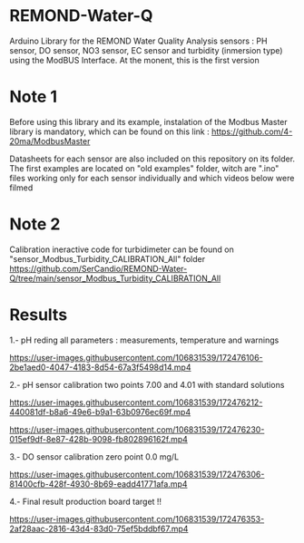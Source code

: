 # REMOND-Water-Q
Arduino Library for the REMOND Water Quality Analysis sensors : PH sensor, DO sensor, NO3 sensor, EC sensor and turbidity (inmersion type) using the ModBUS Interface. At the monent, this is the first version

# Note 1
Before using this library and its example, instalation of the Modbus Master library is mandatory, which can be found on this link : https://github.com/4-20ma/ModbusMaster 

Datasheets for each sensor are also included on this repository on its folder. The first examples are located on "old examples" folder, witch are ".ino" files working only for each sensor individually and which videos below were filmed

# Note 2
Calibration ineractive code for turbidimeter can be found on "sensor_Modbus_Turbidity_CALIBRATION_All" folder https://github.com/SerCandio/REMOND-Water-Q/tree/main/sensor_Modbus_Turbidity_CALIBRATION_All

# Results

1.- pH reding all parameters : measurements, temperature and warnings

https://user-images.githubusercontent.com/106831539/172476106-2be1aed0-4047-4183-8d54-67a3f5498d14.mp4

2.- pH sensor calibration two points 7.00 and 4.01 with standard solutions

https://user-images.githubusercontent.com/106831539/172476212-440081df-b8a6-49e6-b9a1-63b0976ec69f.mp4

https://user-images.githubusercontent.com/106831539/172476230-015ef9df-8e87-428b-9098-fb802896162f.mp4


3.- DO sensor calibration zero point 0.0 mg/L

https://user-images.githubusercontent.com/106831539/172476306-81400cfb-428f-4930-8b69-eadd41771afa.mp4

4.- Final result production board target !! 

https://user-images.githubusercontent.com/106831539/172476353-2af28aac-2816-43d4-83d0-75ef5bddbf67.mp4
